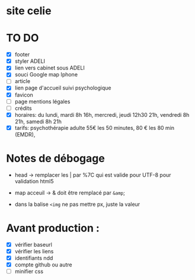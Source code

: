 site celie
=====

# TO DO

- [x] footer
- [x] styler ADELI
- [x] lien vers cabinet sous ADELI
- [x] souci Google map Iphone
- [ ] article
- [x] lien page d'accueil suivi psychologique
- [x] favicon
- [ ] page mentions légales
- [ ] crédits
- [x] horaires: du lundi, mardi 8h 16h, mercredi, jeudi 12h30 21h, vendredi 8h 21h, samedi 8h 21h
- [x] tarifs: psychothérapie adulte 55€ les 50 minutes, 80 € les 80 min (EMDR), 

# Notes de débogage

- head -> remplacer les | par %7C qui est valide pour UTF-8 pour validation html5

- map acceuil -> & doit être remplacé par `&amp`;
- dans la balise `<img` ne pas mettre px, juste la valeur

# Avant production :

- [x] vérifier baseurl
- [x] vérifier les liens
- [x] identifiants ndd
- [x] compte github ou autre
- [ ] minifier css
